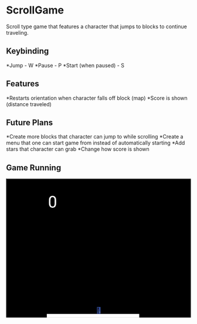 # ScrollGame
Scroll type game that features a character that jumps to blocks to continue traveling.

## Keybinding

*Jump - W
*Pause - P
*Start (when paused) - S

## Features

*Restarts orientation when character falls off block (map)
*Score is shown (distance traveled)

## Future Plans

*Create more blocks that character can jump to while scrolling
*Create a menu that one can start game from instead of automatically starting
*Add stars that character can grab
*Change how score is shown


## Game Running
![Image of game running](res/markdown/screen.png)
